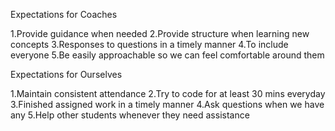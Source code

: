 Expectations for Coaches

1.Provide guidance when needed
2.Provide structure when learning new concepts
3.Responses to questions in a timely manner
4.To include everyone
5.Be easily approachable so we can feel comfortable around them

Expectations for Ourselves

1.Maintain consistent attendance
2.Try to code for at least 30 mins everyday
3.Finished assigned work in a timely manner
4.Ask questions when we have any
5.Help other students whenever they need assistance
